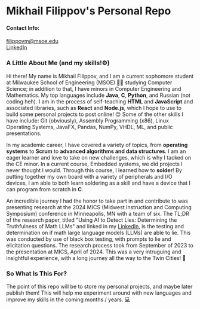 # Mikhail Filippov's Personal Repo
#### Contact Info:
filippovm@msoe.edu  
[LinkedIn](linkedin.com/in/mikhail-filippov/)

### A Little About Me (and my skills!⚙️)
Hi there! My name is Mikhail Filippov, and I am a current sophomore student at Milwaukee School of Engineering (MSOE) 🏴‍☠️ studying Computer Science; in addition to that, I have minors in Computer Engineering and Mathematics. My top languages include **Java**, **C**, **Python**, and Russian (not coding heh). I am in the process of self-teaching **HTML** and **JavaScript** and associated libraries, such as **React** and **Node.js**, which I hope to use to build some personal projects to post online! 😊 Some of the other skills I have include: Git (obviously), Assembly Programming (x86), Linux Operating Systems, JavaFX, Pandas, NumPy, VHDL, ML, and public presentations.

In my academic career, I have covered a variety of topics, from **operating systems** to **Scrum** to **advanced algorithms and data structures**. I am an eager learner and love to take on new challenges, which is why I tacked on the CE minor. In a current course, Embedded systems, we did projects I never thought I would. Through this course, I learned how to **solder**! By putting together my own board with a variety of peripherals and I/O devices, I am able to both learn soldering as a skill and have a device that I can program from scratch in **C**.

An incredible journey I had the honor to take part in and contribute to was presenting research at the 2024 MICS (Midwest Instruction and Computing Symposium) conference in Minneapolis, MN with a team of six. The TL;DR of the research paper, titled "Using AI to Detect Lies: Determining the Truthfulness of Math LLMs" and linked in my [LinkedIn](linkedin.com/in/mikhail-filippov/), is the testing and determination on if math large language models (LLMs) are able to lie. This was conducted by use of black box testing, with prompts to lie and elicitation questions. The research process took from September of 2023 to the presentation at MICS, April of 2024. This was a very intruguing and insightful experience, with a long journey all the way to the Twin Cities! 📜

### So What Is This For?
The point of this repo will be to store my personal projects, and maybe later publish them! This will help me experiment around with new languages and improve my skills in the coming months / years. 💻
